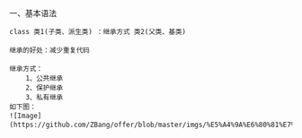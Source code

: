 一、基本语法

    class 类1(子类、派生类) ：继承方式 类2(父类、基类)

    继承的好处：减少重复代码
    
    继承方式：
        1、公共继承
        2、保护继承
        3、私有继承
    如下图：
    ![Image](https://github.com/ZBang/offer/blob/master/imgs/%E5%A4%9A%E6%80%81%E7%BB%A7%E6%89%BF%E6%96%B9%E5%BC%8F.png)